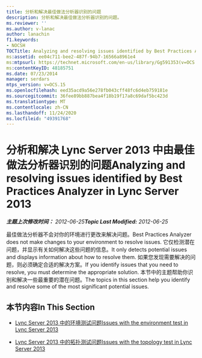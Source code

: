 ```yaml
---
title: 分析和解决最佳做法分析器识别的问题
description: 分析和解决最佳做法分析器识别的问题。
ms.reviewer: ''
ms.author: v-lanac
author: lanachin
f1.keywords:
- NOCSH
TOCTitle: Analyzing and resolving issues identified by Best Practices Analyzer
ms:assetid: ee04c711-bee2-487f-94b7-16566a8961e4
ms:mtpsurl: https://technet.microsoft.com/en-us/library/Gg591353(v=OCS.15)
ms:contentKeyID: 48185751
ms.date: 07/23/2014
manager: serdars
mtps_version: v=OCS.15
ms.openlocfilehash: eed35acd9a56e278fb043cff48fc6d4eb759181e
ms.sourcegitcommit: 36fee89bb887bea4f18b19f17a8c69daf5bc423d
ms.translationtype: MT
ms.contentlocale: zh-CN
ms.lasthandoff: 11/24/2020
ms.locfileid: "49391768"
---
```

# <a name="analyzing-and-resolving-issues-identified-by-best-practices-analyzer-in-lync-server-2013"></a><span data-ttu-id="72809-103">分析和解决 Lync Server 2013 中由最佳做法分析器识别的问题</span><span class="sxs-lookup"><span data-stu-id="72809-103">Analyzing and resolving issues identified by Best Practices Analyzer in Lync Server 2013</span></span>

<div data-xmlns="http://www.w3.org/1999/xhtml">

<div class="topic" data-xmlns="http://www.w3.org/1999/xhtml" data-msxsl="urn:schemas-microsoft-com:xslt" data-cs="https://msdn.microsoft.com/">

<div data-asp="https://msdn2.microsoft.com/asp">



</div>

<div id="mainSection">

<div id="mainBody"><span data-ttu-id="72809-104">

<span> </span></span><span class="sxs-lookup"><span data-stu-id="72809-104">

<span> </span></span></span>

<span data-ttu-id="72809-105">_**主题上次修改时间：** 2012-06-25_</span><span class="sxs-lookup"><span data-stu-id="72809-105">_**Topic Last Modified:** 2012-06-25_</span></span>

<span data-ttu-id="72809-106">最佳做法分析器不会对你的环境进行更改来解决问题。</span><span class="sxs-lookup"><span data-stu-id="72809-106">Best Practices Analyzer does not make changes to your environment to resolve issues.</span></span> <span data-ttu-id="72809-107">它仅检测潜在问题，并显示有关如何解决这些问题的信息。</span><span class="sxs-lookup"><span data-stu-id="72809-107">It only detects potential issues and displays information about how to resolve them.</span></span> <span data-ttu-id="72809-108">如果您发现需要解决的问题，则必须确定合适的解决方案。</span><span class="sxs-lookup"><span data-stu-id="72809-108">If you identify issues that you need to resolve, you must determine the appropriate solution.</span></span> <span data-ttu-id="72809-109">本节中的主题帮助你识别和解决一些最重要的潜在问题。</span><span class="sxs-lookup"><span data-stu-id="72809-109">The topics in this section help you identify and resolve some of the most significant potential issues.</span></span>

<div>

## <a name="in-this-section"></a><span data-ttu-id="72809-110">本节内容</span><span class="sxs-lookup"><span data-stu-id="72809-110">In This Section</span></span>

  - [<span data-ttu-id="72809-111">Lync Server 2013 中的环境测试问题</span><span class="sxs-lookup"><span data-stu-id="72809-111">Issues with the environment test in Lync Server 2013</span></span>](lync-server-2013-issues-with-the-environment-test.md)

  - [<span data-ttu-id="72809-112">Lync Server 2013 中的拓扑测试问题</span><span class="sxs-lookup"><span data-stu-id="72809-112">Issues with the topology test in Lync Server 2013</span></span>](lync-server-2013-issues-with-the-topology-test.md)

<span data-ttu-id="72809-113"></div>

</div>

<span> </span>

</div>

</div>

</span><span class="sxs-lookup"><span data-stu-id="72809-113"></div>

</div>

<span> </span>

</div>

</div>

</span></span></div>


